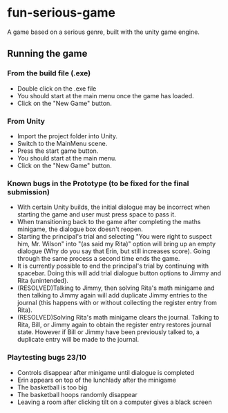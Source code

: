 # fun-serious-game
A game based on a serious genre, built with the unity game engine.


## Running the game

### From the build file (.exe)
* Double click on the .exe file
* You should start at the main menu once the game has loaded.
* Click on the "New Game" button.


### From Unity
* Import the project folder into Unity.
* Switch to the MainMenu scene.
* Press the start game button.
* You should start at the main menu.
* Click on the "New Game" button.



### Known bugs in the Prototype (to be fixed for the final submission)
* With certain Unity builds, the initial dialogue may be incorrect when starting the game and user must press space to pass it. 
* When transitioning back to the game after completing the maths minigame, the dialogue box doesn't reopen.
* Starting the principal's trial and selecting "You were right to suspect him, Mr. Wilson" into "(as said my Rita)" option will bring up an empty dialogue (Why do you say that Erin, but still increases score). Going through the same process a second time ends the game.
* It is currently possible to end the principal's trial by continuing with spacebar. Doing this will add trial dialogue button options to Jimmy and Rita (unintended).
* (RESOLVED)Talking to Jimmy, then solving Rita's math minigame and then talking to Jimmy again will add duplicate Jimmy entries to the journal (this happens with or without collecting the register entry from Rita).
* (RESOLVED)Solving Rita's math minigame clears the journal. Talking to Rita, Bill, or Jimmy again to obtain the register entry restores journal state. However if Bill or Jimmy have been previously talked to, a duplicate entry will be made to the journal.


### Playtesting bugs 23/10
* Controls disappear after minigame until dialogue is completed
* Erin appears on top of the lunchlady after the minigame
* The basketball is too big
* The basketball hoops randomly disappear
* Leaving a room after clicking tilt on a computer gives a black screen
